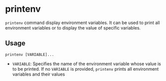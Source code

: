 # printenv

`printenv` command display environment variables. It can be used to print all environment variables or
to display the value of specific variables.

## Usage

```console
printenv [VARIABLE]...
```

- `VARIABLE`: Specifies the name of the environment variable whose value is to be printed. If no `VARIABLE` is provided,
`printenv` prints all environment variables and their values

